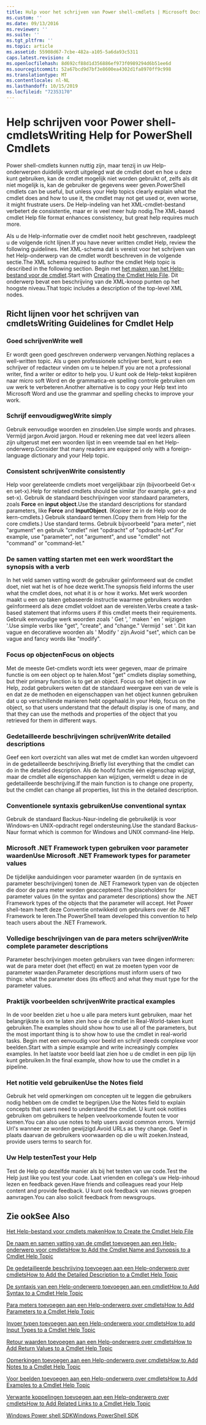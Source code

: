```yaml
---
title: Hulp voor het schrijven van Power shell-cmdlets | Microsoft Docs
ms.custom: ''
ms.date: 09/13/2016
ms.reviewer: ''
ms.suite: ''
ms.tgt_pltfrm: ''
ms.topic: article
ms.assetid: 55908d67-7cbe-482a-a105-5a6da93c5311
caps.latest.revision: 4
ms.openlocfilehash: 8d692cf88d1d356886ef973f0989294d6b51ee6d
ms.sourcegitcommit: 52a67bcd9d7bf3e8600ea4302d1fa8970ff9c998
ms.translationtype: MT
ms.contentlocale: nl-NL
ms.lasthandoff: 10/15/2019
ms.locfileid: "72353170"
---
```

# <a name="writing-help-for-powershell-cmdlets"></a><span data-ttu-id="d0928-102">Help schrijven voor Power shell-cmdlets</span><span class="sxs-lookup"><span data-stu-id="d0928-102">Writing Help for PowerShell Cmdlets</span></span>

<span data-ttu-id="d0928-103">Power shell-cmdlets kunnen nuttig zijn, maar tenzij in uw Help-onderwerpen duidelijk wordt uitgelegd wat de cmdlet doet en hoe u deze kunt gebruiken, kan de cmdlet mogelijk niet worden gebruikt of, zelfs als dit niet mogelijk is, kan de gebruiker de gegevens weer geven.</span><span class="sxs-lookup"><span data-stu-id="d0928-103">PowerShell cmdlets can be useful, but unless your Help topics clearly explain what the cmdlet does and how to use it, the cmdlet may not get used or, even worse, it might frustrate users.</span></span>
<span data-ttu-id="d0928-104">De Help-indeling van het XML-cmdlet-bestand verbetert de consistentie, maar er is veel meer hulp nodig.</span><span class="sxs-lookup"><span data-stu-id="d0928-104">The XML-based cmdlet Help file format enhances consistency, but great help requires much more.</span></span>

<span data-ttu-id="d0928-105">Als u de Help-informatie over de cmdlet nooit hebt geschreven, raadpleegt u de volgende richt lijnen.</span><span class="sxs-lookup"><span data-stu-id="d0928-105">If you have never written cmdlet Help, review the following guidelines.</span></span>
<span data-ttu-id="d0928-106">Het XML-schema dat is vereist voor het schrijven van het Help-onderwerp van de cmdlet wordt beschreven in de volgende sectie.</span><span class="sxs-lookup"><span data-stu-id="d0928-106">The XML schema required to author the cmdlet Help topic is described in the following section.</span></span>
<span data-ttu-id="d0928-107">Begin met [het maken van het Help-bestand voor de cmdlet](./how-to-create-the-cmdlet-help-file.md).</span><span class="sxs-lookup"><span data-stu-id="d0928-107">Start with [Creating the Cmdlet Help File](./how-to-create-the-cmdlet-help-file.md).</span></span>
<span data-ttu-id="d0928-108">Dit onderwerp bevat een beschrijving van de XML-knoop punten op het hoogste niveau.</span><span class="sxs-lookup"><span data-stu-id="d0928-108">That topic includes a description of the top-level XML nodes.</span></span>

## <a name="writing-guidelines-for-cmdlet-help"></a><span data-ttu-id="d0928-109">Richt lijnen voor het schrijven van cmdlets</span><span class="sxs-lookup"><span data-stu-id="d0928-109">Writing Guidelines for Cmdlet Help</span></span>

### <a name="write-well"></a><span data-ttu-id="d0928-110">Goed schrijven</span><span class="sxs-lookup"><span data-stu-id="d0928-110">Write well</span></span>
<span data-ttu-id="d0928-111">Er wordt geen goed geschreven onderwerp vervangen.</span><span class="sxs-lookup"><span data-stu-id="d0928-111">Nothing replaces a well-written topic.</span></span>
<span data-ttu-id="d0928-112">Als u geen professionele schrijver bent, kunt u een schrijver of redacteur vinden om u te helpen.</span><span class="sxs-lookup"><span data-stu-id="d0928-112">If you are not a professional writer, find a writer or editor to help you.</span></span>
<span data-ttu-id="d0928-113">U kunt ook de Help-tekst kopiëren naar micro soft Word en de grammatica-en spelling controle gebruiken om uw werk te verbeteren.</span><span class="sxs-lookup"><span data-stu-id="d0928-113">Another alternative is to copy your Help text into Microsoft Word and use the grammar and spelling checks to improve your work.</span></span>

### <a name="write-simply"></a><span data-ttu-id="d0928-114">Schrijf eenvoudigweg</span><span class="sxs-lookup"><span data-stu-id="d0928-114">Write simply</span></span>
<span data-ttu-id="d0928-115">Gebruik eenvoudige woorden en zinsdelen.</span><span class="sxs-lookup"><span data-stu-id="d0928-115">Use simple words and phrases.</span></span>
<span data-ttu-id="d0928-116">Vermijd jargon.</span><span class="sxs-lookup"><span data-stu-id="d0928-116">Avoid jargon.</span></span>
<span data-ttu-id="d0928-117">Houd er rekening mee dat veel lezers alleen zijn uitgerust met een woorden lijst in een vreemde taal en het Help-onderwerp.</span><span class="sxs-lookup"><span data-stu-id="d0928-117">Consider that many readers are equipped only with a foreign-language dictionary and your Help topic.</span></span>

### <a name="write-consistently"></a><span data-ttu-id="d0928-118">Consistent schrijven</span><span class="sxs-lookup"><span data-stu-id="d0928-118">Write consistently</span></span>
<span data-ttu-id="d0928-119">Help voor gerelateerde cmdlets moet vergelijkbaar zijn (bijvoorbeeld Get-x en set-x).</span><span class="sxs-lookup"><span data-stu-id="d0928-119">Help for related cmdlets should be similar (for example, get-x and set-x).</span></span>
<span data-ttu-id="d0928-120">Gebruik de standaard beschrijvingen voor standaard parameters, zoals **Force** en **input object**.</span><span class="sxs-lookup"><span data-stu-id="d0928-120">Use the standard descriptions for standard parameters, like **Force** and **InputObject**.</span></span>
<span data-ttu-id="d0928-121">(Kopieer ze in de Help voor de kern-cmdlets.) Gebruik standaard termen.</span><span class="sxs-lookup"><span data-stu-id="d0928-121">(Copy them from Help for the core cmdlets.) Use standard terms.</span></span>
<span data-ttu-id="d0928-122">Gebruik bijvoorbeeld "para meter", niet "argument" en gebruik "cmdlet" niet "opdracht" of "opdracht-Let".</span><span class="sxs-lookup"><span data-stu-id="d0928-122">For example, use "parameter", not "argument", and use "cmdlet" not "command" or "command-let."</span></span>

### <a name="start-the-synopsis-with-a-verb"></a><span data-ttu-id="d0928-123">De samen vatting starten met een werk woord</span><span class="sxs-lookup"><span data-stu-id="d0928-123">Start the synopsis with a verb</span></span>
<span data-ttu-id="d0928-124">In het veld samen vatting wordt de gebruiker geïnformeerd wat de cmdlet doet, niet wat het is of hoe deze werkt.</span><span class="sxs-lookup"><span data-stu-id="d0928-124">The synopsis field informs the user what the cmdlet does, not what it is or how it works.</span></span>
<span data-ttu-id="d0928-125">Met werk woorden maakt u een op taken gebaseerde instructie waarmee gebruikers worden geïnformeerd als deze cmdlet voldoet aan de vereisten.</span><span class="sxs-lookup"><span data-stu-id="d0928-125">Verbs create a task-based statement that informs users if this cmdlet meets their requirements.</span></span>
<span data-ttu-id="d0928-126">Gebruik eenvoudige werk woorden zoals ' Get ', ' maken ' en ' wijzigen '.</span><span class="sxs-lookup"><span data-stu-id="d0928-126">Use simple verbs like "get", "create", and "change."</span></span>
<span data-ttu-id="d0928-127">Vermijd ' set '. Dit kan vague en decoratieve woorden als ' Modify ' zijn.</span><span class="sxs-lookup"><span data-stu-id="d0928-127">Avoid "set", which can be vague and fancy words like "modify".</span></span>

### <a name="focus-on-objects"></a><span data-ttu-id="d0928-128">Focus op objecten</span><span class="sxs-lookup"><span data-stu-id="d0928-128">Focus on objects</span></span>
<span data-ttu-id="d0928-129">Met de meeste Get-cmdlets wordt iets weer gegeven, maar de primaire functie is om een object op te halen.</span><span class="sxs-lookup"><span data-stu-id="d0928-129">Most "get" cmdlets display something, but their primary function is to get an object.</span></span>
<span data-ttu-id="d0928-130">Focus op het object in uw Help, zodat gebruikers weten dat de standaard weergave een van de vele is en dat ze de methoden en eigenschappen van het object kunnen gebruiken dat u op verschillende manieren hebt opgehaald.</span><span class="sxs-lookup"><span data-stu-id="d0928-130">In your Help, focus on the object, so that users understand that the default display is one of many, and that they can use the methods and properties of the object that you retrieved for them in different ways.</span></span>

### <a name="write-detailed-descriptions"></a><span data-ttu-id="d0928-131">Gedetailleerde beschrijvingen schrijven</span><span class="sxs-lookup"><span data-stu-id="d0928-131">Write detailed descriptions</span></span>
<span data-ttu-id="d0928-132">Geef een kort overzicht van alles wat met de cmdlet kan worden uitgevoerd in de gedetailleerde beschrijving.</span><span class="sxs-lookup"><span data-stu-id="d0928-132">Briefly list everything that the cmdlet can do in the detailed description.</span></span>
<span data-ttu-id="d0928-133">Als de hoofd functie één eigenschap wijzigt, maar de cmdlet alle eigenschappen kan wijzigen, vermeldt u deze in de gedetailleerde beschrijving.</span><span class="sxs-lookup"><span data-stu-id="d0928-133">If the main function is to change one property, but the cmdlet can change all properties, list this in the detailed description.</span></span>

### <a name="use-conventional-syntax"></a><span data-ttu-id="d0928-134">Conventionele syntaxis gebruiken</span><span class="sxs-lookup"><span data-stu-id="d0928-134">Use conventional syntax</span></span>
<span data-ttu-id="d0928-135">Gebruik de standaard Backus-Naur-indeling die gebruikelijk is voor Windows-en UNIX-opdracht regel ondersteuning.</span><span class="sxs-lookup"><span data-stu-id="d0928-135">Use the standard Backus-Naur format which is common for Windows and UNIX command-line Help.</span></span>

### <a name="use-microsoft-net-framework-types-for-parameter-values"></a><span data-ttu-id="d0928-136">Microsoft .NET Framework typen gebruiken voor parameter waarden</span><span class="sxs-lookup"><span data-stu-id="d0928-136">Use Microsoft .NET Framework types for parameter values</span></span>
<span data-ttu-id="d0928-137">De tijdelijke aanduidingen voor parameter waarden (in de syntaxis en parameter beschrijvingen) tonen de .NET Framework typen van de objecten die door de para meter worden geaccepteerd.</span><span class="sxs-lookup"><span data-stu-id="d0928-137">The placeholders for parameter values (in the syntax and parameter descriptions) show the .NET Framework types of the objects that the parameter will accept.</span></span>
<span data-ttu-id="d0928-138">Het Power shell-team heeft deze Conventie ontwikkeld om gebruikers over de .NET Framework te leren.</span><span class="sxs-lookup"><span data-stu-id="d0928-138">The PowerShell team developed this convention to help teach users about the .NET Framework.</span></span>

### <a name="write-complete-parameter-descriptions"></a><span data-ttu-id="d0928-139">Volledige beschrijvingen van de para meters schrijven</span><span class="sxs-lookup"><span data-stu-id="d0928-139">Write complete parameter descriptions</span></span>
<span data-ttu-id="d0928-140">Parameter beschrijvingen moeten gebruikers van twee dingen informeren: wat de para meter doet (het effect) en wat ze moeten typen voor de parameter waarden.</span><span class="sxs-lookup"><span data-stu-id="d0928-140">Parameter descriptions must inform users of two things: what the parameter does (its effect) and what they must type for the parameter values.</span></span>

### <a name="write-practical-examples"></a><span data-ttu-id="d0928-141">Praktijk voorbeelden schrijven</span><span class="sxs-lookup"><span data-stu-id="d0928-141">Write practical examples</span></span>
<span data-ttu-id="d0928-142">In de voor beelden ziet u hoe u alle para meters kunt gebruiken, maar het belangrijkste is om te laten zien hoe u de cmdlet in Real-World-taken kunt gebruiken.</span><span class="sxs-lookup"><span data-stu-id="d0928-142">The examples should show how to use all of the parameters, but the most important thing is to show how to use the cmdlet in real-world tasks.</span></span>
<span data-ttu-id="d0928-143">Begin met een eenvoudig voor beeld en schrijf steeds complexe voor beelden.</span><span class="sxs-lookup"><span data-stu-id="d0928-143">Start with a simple example and write increasingly complex examples.</span></span>
<span data-ttu-id="d0928-144">In het laatste voor beeld laat zien hoe u de cmdlet in een pijp lijn kunt gebruiken.</span><span class="sxs-lookup"><span data-stu-id="d0928-144">In the final example, show how to use the cmdlet in a pipeline.</span></span>

### <a name="use-the-notes-field"></a><span data-ttu-id="d0928-145">Het notitie veld gebruiken</span><span class="sxs-lookup"><span data-stu-id="d0928-145">Use the Notes field</span></span>
<span data-ttu-id="d0928-146">Gebruik het veld opmerkingen om concepten uit te leggen die gebruikers nodig hebben om de cmdlet te begrijpen.</span><span class="sxs-lookup"><span data-stu-id="d0928-146">Use the Notes field to explain concepts that users need to understand the cmdlet.</span></span>
<span data-ttu-id="d0928-147">U kunt ook notities gebruiken om gebruikers te helpen veelvoorkomende fouten te voor komen.</span><span class="sxs-lookup"><span data-stu-id="d0928-147">You can also use notes to help users avoid common errors.</span></span>
<span data-ttu-id="d0928-148">Vermijd Url's wanneer ze worden gewijzigd.</span><span class="sxs-lookup"><span data-stu-id="d0928-148">Avoid URLs as they change.</span></span>
<span data-ttu-id="d0928-149">Geef in plaats daarvan de gebruikers voorwaarden op die u wilt zoeken.</span><span class="sxs-lookup"><span data-stu-id="d0928-149">Instead, provide users terms to search for.</span></span>

### <a name="test-your-help"></a><span data-ttu-id="d0928-150">Uw Help testen</span><span class="sxs-lookup"><span data-stu-id="d0928-150">Test your Help</span></span>
<span data-ttu-id="d0928-151">Test de Help op dezelfde manier als bij het testen van uw code.</span><span class="sxs-lookup"><span data-stu-id="d0928-151">Test the Help just like you test your code.</span></span>
<span data-ttu-id="d0928-152">Laat vrienden en collega's uw Help-inhoud lezen en feedback geven.</span><span class="sxs-lookup"><span data-stu-id="d0928-152">Have friends and colleagues read your Help content and provide feedback.</span></span>
<span data-ttu-id="d0928-153">U kunt ook feedback van nieuws groepen aanvragen.</span><span class="sxs-lookup"><span data-stu-id="d0928-153">You can also solicit feedback from newsgroups.</span></span>

## <a name="see-also"></a><span data-ttu-id="d0928-154">Zie ook</span><span class="sxs-lookup"><span data-stu-id="d0928-154">See Also</span></span>

 [<span data-ttu-id="d0928-155">Het Help-bestand voor cmdlets maken</span><span class="sxs-lookup"><span data-stu-id="d0928-155">How to Create the Cmdlet Help File</span></span>](./how-to-create-the-cmdlet-help-file.md)

 [<span data-ttu-id="d0928-156">De naam en samen vatting van de cmdlet toevoegen aan een Help-onderwerp voor cmdlets</span><span class="sxs-lookup"><span data-stu-id="d0928-156">How to Add the Cmdlet Name and Synopsis to a Cmdlet Help Topic</span></span>](./how-to-add-the-cmdlet-name-and-synopsis-to-a-cmdlet-help-topic.md)

 [<span data-ttu-id="d0928-157">De gedetailleerde beschrijving toevoegen aan een Help-onderwerp over cmdlets</span><span class="sxs-lookup"><span data-stu-id="d0928-157">How to Add the Detailed Description to a Cmdlet Help Topic</span></span>](./how-to-add-a-cmdlet-description.md)

 [<span data-ttu-id="d0928-158">De syntaxis van een Help-onderwerp toevoegen aan een cmdlet</span><span class="sxs-lookup"><span data-stu-id="d0928-158">How to Add Syntax to a Cmdlet Help Topic</span></span>](./how-to-add-syntax-to-a-cmdlet-help-topic.md)

 [<span data-ttu-id="d0928-159">Para meters toevoegen aan een Help-onderwerp over cmdlets</span><span class="sxs-lookup"><span data-stu-id="d0928-159">How to Add Parameters to a Cmdlet Help Topic</span></span>](./how-to-add-parameter-information.md)

 [<span data-ttu-id="d0928-160">Invoer typen toevoegen aan een Help-onderwerp voor cmdlets</span><span class="sxs-lookup"><span data-stu-id="d0928-160">How to add Input Types to a Cmdlet Help Topic</span></span>](./how-to-add-input-types-to-a-cmdlet-help-topic.md)

 [<span data-ttu-id="d0928-161">Retour waarden toevoegen aan een Help-onderwerp over cmdlets</span><span class="sxs-lookup"><span data-stu-id="d0928-161">How to Add Return Values to a Cmdlet Help Topic</span></span>](./how-to-add-return-values-to-a-cmdlet-help-topic.md)

 [<span data-ttu-id="d0928-162">Opmerkingen toevoegen aan een Help-onderwerp over cmdlets</span><span class="sxs-lookup"><span data-stu-id="d0928-162">How to Add Notes to a Cmdlet Help Topic</span></span>](./how-to-add-notes-to-a-cmdlet-help-topic.md)

 [<span data-ttu-id="d0928-163">Voor beelden toevoegen aan een Help-onderwerp over cmdlets</span><span class="sxs-lookup"><span data-stu-id="d0928-163">How to Add Examples to a Cmdlet Help Topic</span></span>](./how-to-add-examples-to-a-cmdlet-help-topic.md)

 [<span data-ttu-id="d0928-164">Verwante koppelingen toevoegen aan een Help-onderwerp over cmdlets</span><span class="sxs-lookup"><span data-stu-id="d0928-164">How to Add Related Links to a Cmdlet Help Topic</span></span>](./how-to-add-related-links-to-a-cmdlet-help-topic.md)

 [<span data-ttu-id="d0928-165">Windows Power shell SDK</span><span class="sxs-lookup"><span data-stu-id="d0928-165">Windows PowerShell SDK</span></span>](../windows-powershell-reference.md)